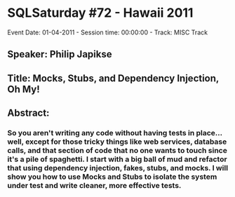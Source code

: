 # SQLSaturday #72 - Hawaii 2011
Event Date: 01-04-2011 - Session time: 00:00:00 - Track: MISC Track
## Speaker: Philip Japikse
## Title: Mocks, Stubs, and Dependency Injection, Oh My!
## Abstract:
### So you aren't writing any code without having tests in place…well, except for those tricky things like web services, database calls, and that section of code that no one wants to touch since it's a pile of spaghetti.  I start with a big ball of mud and refactor that using dependency injection, fakes, stubs, and mocks.  I will show you how to use Mocks and Stubs to isolate the system under test and write cleaner, more effective tests.
